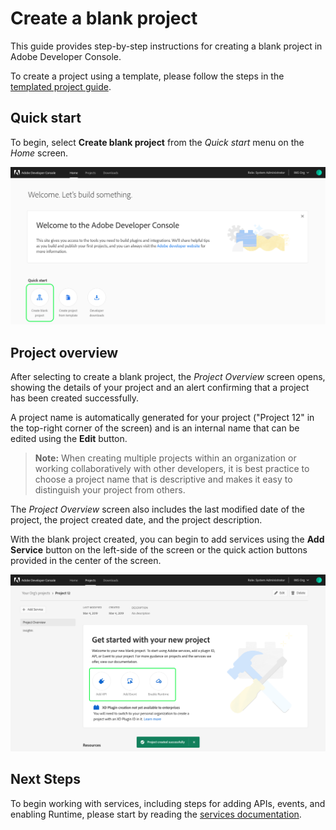 # Create a blank project

This guide provides step-by-step instructions for creating a blank project in Adobe Developer Console.

To create a project using a template, please follow the steps in the [templated project guide](template-project.md).

## Quick start

To begin, select **Create blank project** from the _Quick start_ menu on the _Home_ screen.

![](images/create-blank-project.png)

## Project overview

After selecting to create a blank project, the _Project Overview_ screen opens, showing the details of your project and an alert confirming that a project has been created successfully.

A project name is automatically generated for your project ("Project 12" in the top-right corner of the screen) and is an internal name that can be edited using the **Edit** button.

> **Note:** When creating multiple projects within an organization or working collaboratively with other developers, it is best practice to choose a project name that is descriptive and makes it easy to distinguish your project from others.

The _Project Overview_ screen also includes the last modified date of the project, the project created date, and the project description.

With the blank project created, you can begin to add services using the **Add Service** button on the left-side of the screen or the quick action buttons provided in the center of the screen.

![](images/blank-project-created.png)

## Next Steps

To begin working with services, including steps for adding APIs, events, and enabling Runtime, please start by reading the [services documentation](add-services.md).
